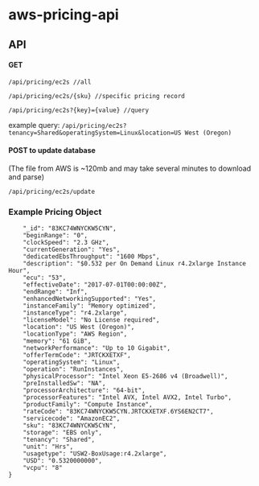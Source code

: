 # aws-pricing-api


## API

#### GET

 `/api/pricing/ec2s //all`
 
 `/api/pricing/ec2s/{sku} //specific pricing record`
 
 `/api/pricing/ec2s?{key}={value} //query`  
  
 example query: `/api/pricing/ec2s?tenancy=Shared&operatingSystem=Linux&location=US West (Oregon)`

#### POST to update database 

(The file from AWS is ~120mb and may take several minutes to download and parse)

`/api/pricing/ec2s/update`


### Example Pricing Object
``` {
    "_id": "83KC74WNYCKW5CYN",
    "beginRange": "0",
    "clockSpeed": "2.3 GHz",
    "currentGeneration": "Yes",
    "dedicatedEbsThroughput": "1600 Mbps",
    "description": "$0.532 per On Demand Linux r4.2xlarge Instance Hour",
    "ecu": "53",
    "effectiveDate": "2017-07-01T00:00:00Z",
    "endRange": "Inf",
    "enhancedNetworkingSupported": "Yes",
    "instanceFamily": "Memory optimized",
    "instanceType": "r4.2xlarge",
    "licenseModel": "No License required",
    "location": "US West (Oregon)",
    "locationType": "AWS Region",
    "memory": "61 GiB",
    "networkPerformance": "Up to 10 Gigabit",
    "offerTermCode": "JRTCKXETXF",
    "operatingSystem": "Linux",
    "operation": "RunInstances",
    "physicalProcessor": "Intel Xeon E5-2686 v4 (Broadwell)",
    "preInstalledSw": "NA",
    "processorArchitecture": "64-bit",
    "processorFeatures": "Intel AVX, Intel AVX2, Intel Turbo",
    "productFamily": "Compute Instance",
    "rateCode": "83KC74WNYCKW5CYN.JRTCKXETXF.6YS6EN2CT7",
    "servicecode": "AmazonEC2",
    "sku": "83KC74WNYCKW5CYN",
    "storage": "EBS only",
    "tenancy": "Shared",
    "unit": "Hrs",
    "usagetype": "USW2-BoxUsage:r4.2xlarge",
    "USD": "0.5320000000",
    "vcpu": "8"
}

